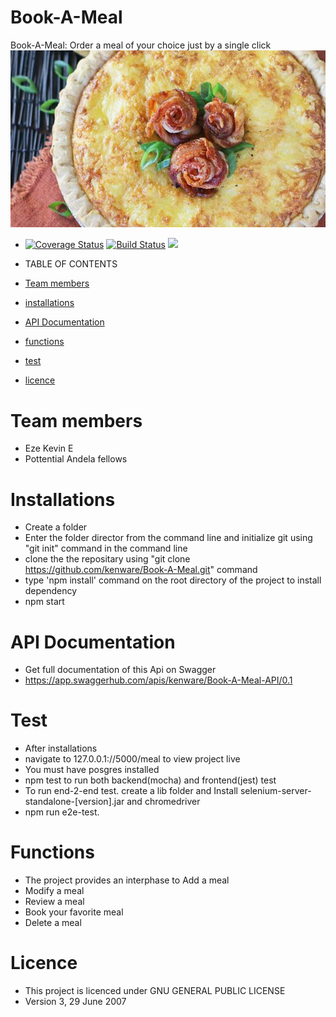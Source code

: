 # Book-A-Meal
Book-A-Meal: Order a meal of your choice just by a single click
![A Meal photo](ui-template/image/8.jpg)
 * [![Coverage Status](https://coveralls.io/repos/github/kenware/Book-A-Meal/badge.svg?branch=user-should-order-a-meal-156949284)](https://coveralls.io/github/kenware/Book-A-Meal?branch=user-should-order-a-meal-156949284)
[![Build Status](https://travis-ci.org/kenware/Book-A-Meal.svg?branch=feature-user-should-get-all-order-feedback-156949490)](https://travis-ci.org/kenware/Book-A-Meal)
<a href="https://codeclimate.com/github/kenware/Book-A-Meal/maintainability"><img src="https://api.codeclimate.com/v1/badges/4bb76d484e1060e825a6/maintainability" /></a>

*  TABLE OF CONTENTS
* [Team members](#team-members)
* [installations](#installations)
* [API Documentation](#documentation)
* [functions](#functions)
* [test](#test)
* [licence](#licence)
# <a name="team-members"></a>Team members
* Eze Kevin E
* Pottential Andela fellows<br>
# <a name="installations">Installations
* Create a folder 
* Enter the folder director from the command line and initialize git using "git init" command in the command line
* clone the the repositary using "git clone https://github.com/kenware/Book-A-Meal.git" command
* type 'npm install' command on the root directory of the project to install dependency
* npm start
# <a name="documentation">API Documentation
* Get full documentation of this Api on Swagger
* https://app.swaggerhub.com/apis/kenware/Book-A-Meal-API/0.1
# <a name="test"></a>Test
* After installations
* navigate to 127.0.0.1://5000/meal to view project live
* You must have posgres installed
* npm test to run both backend(mocha) and frontend(jest) test
* To run end-2-end test. create a lib folder and Install selenium-server-standalone-[version].jar and chromedriver
* npm run e2e-test.
# <a name="functions"></a>Functions
* The project provides an interphase to Add a meal
* Modify a meal
* Review a meal
* Book your favorite meal
* Delete a meal
# <a name="licence"></a>Licence
* This project is licenced under GNU GENERAL PUBLIC LICENSE
* Version 3, 29 June 2007
